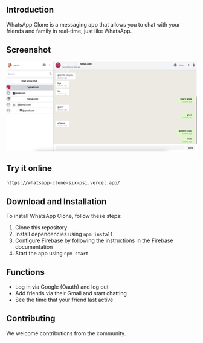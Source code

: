 ## Introduction

WhatsApp Clone is a messaging app that allows you to chat with your friends and family in real-time, just like WhatsApp.

## Screenshot

![](demo.png)

## Try it online

```
https://whatsapp-clone-six-psi.vercel.app/
```

## Download and Installation

To install WhatsApp Clone, follow these steps:

1. Clone this repository
2. Install dependencies using `npm install`
3. Configure Firebase by following the instructions in the Firebase documentation
4. Start the app using `npm start`

## Functions

* Log in via Google (Oauth) and log out
* Add friends via their Gmail and start chatting
* See the time that your friend last active

## Contributing
We welcome contributions from the community.